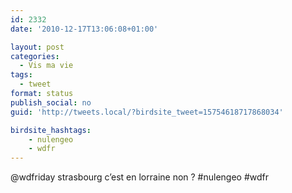 ```yaml
---
id: 2332
date: '2010-12-17T13:06:08+01:00'

layout: post
categories:
  - Vis ma vie
tags:
  - tweet
format: status
publish_social: no
guid: 'http://tweets.local/?birdsite_tweet=15754618717868034'

birdsite_hashtags:
    - nulengeo
    - wdfr
---
```


@wdfriday strasbourg c’est en lorraine non ? #nulengeo #wdfr